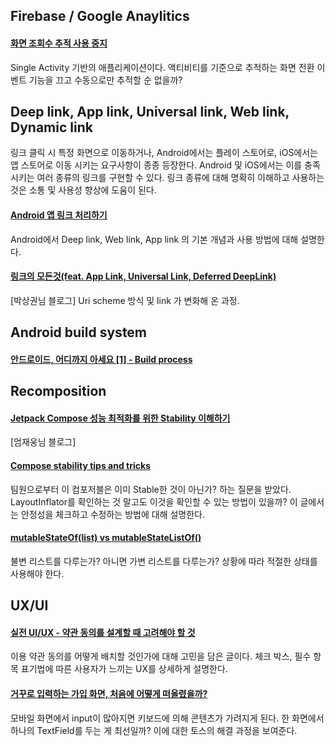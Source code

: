 ## Firebase / Google Anaylitics

#### [화면 조회수 추적 사용 중지](https://firebase.google.com/docs/analytics/screenviews?hl=ko#disable_screenview_tracking)
Single Activity 기반의 애플리케이션이다. 액티비티를 기준으로 추적하는 화면 전환 이벤트 기능을 끄고 수동으로만 추적할 순 없을까?

## Deep link, App link, Universal link, Web link, Dynamic link  

링크 클릭 시 특정 화면으로 이동하거나, Android에서는 플레이 스토어로, iOS에서는 앱 스토어로 이동 시키는 요구사항이 종종 등장한다. Android 및 iOS에서는 이를 충족시키는 여러 종류의 링크를 구현할 수 있다. 링크 종류에 대해 명확히 이해하고 사용하는 것은 소통 및 사용성 향상에 도움이 된다.

#### [Android 앱 링크 처리하기](https://developer.android.com/training/app-links?hl=ko)
Android에서 Deep link, Web link, App link 의 기본 개념과 사용 방법에 대해 설명한다.

#### [링크의 모든것(feat. App Link, Universal Link, Deferred DeepLink)](https://medium.com/prnd/%EB%94%A5%EB%A7%81%ED%81%AC%EC%9D%98-%EB%AA%A8%EB%93%A0%EA%B2%83-feat-app-link-universal-link-deferred-deeplink-61d6cf63a0a5)  
[박상권님 블로그] Uri scheme 방식 및 link 가 변화해 온 과정. 

## Android build system

#### [안드로이드, 어디까지 아세요 [1] - Build process](https://medium.com/mj-studio/%EC%95%88%EB%93%9C%EB%A1%9C%EC%9D%B4%EB%93%9C-%EC%96%B4%EB%94%94%EA%B9%8C%EC%A7%80-%EC%95%84%EC%84%B8%EC%9A%94-1-build-process-df6a69f73337)

## Recomposition

#### [Jetpack Compose 성능 최적화를 위한 Stability 이해하기](https://velog.io/@skydoves/compose-stability#immutable-collections)
[엄재웅님 블로그]

#### [Compose stability tips and tricks](https://leedwon.github.io/posts/Compose-stability-tips-and-tricks/)
팀원으로부터 이 컴포저블은 이미 Stable한 것이 아닌가? 하는 질문을 받았다. LayoutInflator를 확인하는 것 말고도 이것을 확인할 수 있는 방법이 있을까? 이 글에서는 안정성을 체크하고 수정하는 방법에 대해 설명한다.

#### [mutableStateOf(list) vs mutableStateListOf()](https://tigeroakes.com/posts/mutablestateof-list-vs-mutablestatelistof/)  
불변 리스트를 다루는가? 아니면 가변 리스트를 다루는가? 상황에 따라 적절한 상태를 사용해야 한다.

## UX/UI
#### [실전 UI/UX - 약관 동의를 설계할 때 고려해야 할 것](https://yozm.wishket.com/magazine/detail/1174/)
이용 약관 동의를 어떻게 배치할 것인가에 대해 고민을 담은 글이다. 체크 박스, 필수 항목 표기법에 따른 사용자가 느끼는 UX를 상세하게 설명한다.

#### [거꾸로 입력하는 가입 화면, 처음에 어떻게 떠올렸을까?](https://toss.tech/article/toss-signup-process)
모바일 화면에서 input이 많아지면 키보드에 의해 콘텐츠가 가려지게 된다. 한 화면에서 하나의 TextField를 두는 게 최선일까? 이에 대한 토스의 해결 과정을 보여준다.
